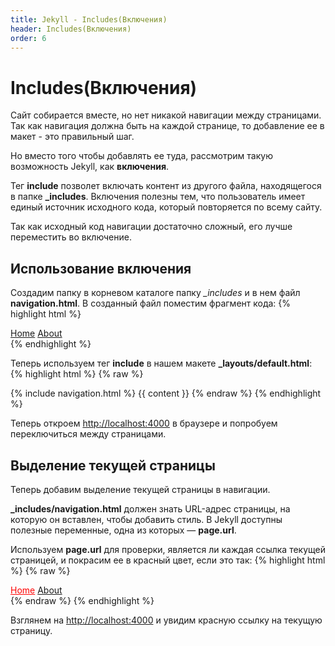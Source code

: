 ```yaml
---
title: Jekyll - Includes(Включения)
header: Includes(Включения)
order: 6
---
```

# Includes(Включения)

Сайт собирается вместе, но нет никакой навигации между страницами. Так как навигация должна быть на каждой странице, то добавление ее в макет - это правильный шаг.

Но вместо того чтобы добавлять ее туда, рассмотрим такую возможность Jekyll, как **включения**.



Тег **include** позволет включать контент из другого файла, находящегося в папке **_includes**. Включения полезны тем, что пользователь имеет единый источник исходного кода, который повторяется по всему сайту.

Так как исходный код навигации достаточно сложный, его лучше переместить во включение.

## Использование включения

Создадим папку в корневом каталоге папку *_includes* и в нем файл **navigation.html**. В созданный файл поместим фрагмент кода:
{% highlight html %}
<nav>
    <a href="/">Home</a>
    <a href="/about.html">About</a>
</nav>
{% endhighlight %}

Теперь используем тег **include** в нашем макете **_layouts/default.html**:
{% highlight html %}
{% raw %}
<!doctype html>
<html>
    <head>
        <meta charset="utf-8">
        <title>{{ page.title }}</title>
    </head>
    <body>
        {% include navigation.html %}
        {{ content }}
    </body>
</html>
{% endraw %}
{% endhighlight %}

Теперь откроем [http://localhost:4000](http://localhost:4000) в браузере и попробуем переключиться между страницами.

## Выделение текущей страницы

Теперь добавим выделение текущей страницы в навигации.

**_includes/navigation.html** должен знать URL-адрес страницы, на которую он вставлен, чтобы добавить стиль. В Jekyll доступны полезные переменные, одна из которых — **page.url**.

Используем **page.url** для проверки, является ли каждая ссылка текущей страницей, и покрасим ее в красный цвет, если это так:
{% highlight html %}
{% raw %}
<nav>
    <a href="/" {% if page.url == "/"%} style="color: red" {% endif %}>Home</a>
    <a href="/about.html" {% if page.url == "/about.html" %}style="color: red;"{% endif %}>About</a>
</nav>
{% endraw %}
{% endhighlight %}

Взглянем на [http://localhost:4000](http://localhost:4000) и увидим красную ссылку на текущую страницу.
